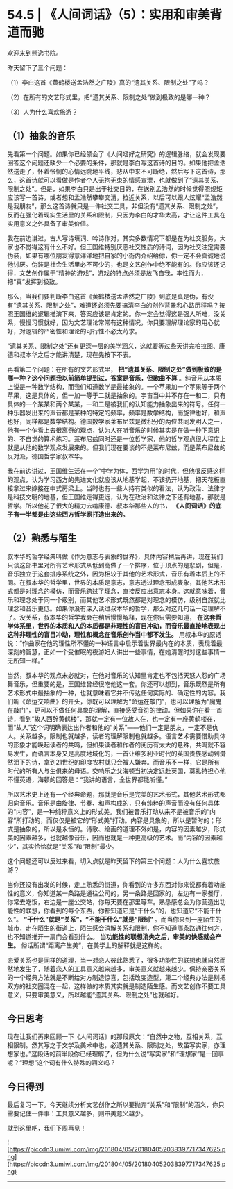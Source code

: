 # 54.5 | 《人间词话》（5）：实用和审美背道而驰

欢迎来到熊逸书院。

昨天留下了三个问题：

（1）李白这首《黄鹤楼送孟浩然之广陵》真的“遗其关系、限制之处”了吗？

（2）在所有的文艺形式里，把“遗其关系、限制之处”做到极致的是哪一种？

（3）人为什么喜欢旅游？

## （1）抽象的音乐

先看第一个问题。如果你已经领会了《人间嗜好之研究》的逻辑脉络，就会发现要回答这个问题还缺少一个必要的条件，那就是李白写这首诗的目的。如果他把孟浩然送走了，怀着怅惘的心情远眺地平线，悲从中来不可断绝，然后写下这首诗，那么，这首诗就可以看做是作者个人无拘无束的情感宣泄，也就做到了“遗其关系、限制之处”。但是，如果李白只是出于社交目的，在送别孟浩然的时候觉得照规矩应该写一首诗，或者想和孟浩然攀攀交清，拉近关系，以后可以跟人炫耀“孟浩然是我朋友”，那么这首诗就只是一件社交工具，非但没有“遗其关系、限制之处”，反而在强化着现实生活里的关系和限制，只因为李白的才华太高，才让这件工具在实用意义之外具备了审美价值。

我在前边讲过，古人写诗填词、吟诗作对，其实多数情况下都是在为社交服务，大家也不觉得这有什么不好。但王国维特别厌恶社交性质的诗词，因为社交注定需要伪装，如果有哪位朋友得意洋洋地把自家的小衙内介绍给你，你一定不会真诚地说他讨厌。伪装是社会生活里必不可少的，也是文艺创作中绝不能有的。你应该还记得，文艺创作属于“精神的游戏”，游戏的特点必须是放飞自我，率性而为，把“真”发挥到极致。

那么，当我们要判断李白这首《黄鹤楼送孟浩然之广陵》到底是真是伪，有没有“遗其关系、限制之处”，难道还必须先要搞清李白的创作背景和心路历程吗？按照王国维的逻辑推演下来，答案应该是肯定的。你一定会觉得这是强人所难，没关系，慢慢习惯就好，因为文艺理论常常有这种情况，你只要理解理论家的用心就好，对逻辑的严密性和理论的可行性不必太苛求。

“遗其关系、限制之处”还有更深一层的美学涵义，这就要等过些天讲完柏拉图、康德和叔本华之后才能讲清楚，现在先按下不表。

再看第二个问题：在所有的文艺形式里， **把“遗其关系、限制之处”做到极致的是哪一种？这个问题我以前简单提到过，答案是音乐，但歌曲不算** 。纯音乐从本质上说是一种数学结构，而我们知道数学是最抽象的。一个苹果加一个苹果等于两个苹果，这是具体的，但一加一等于二就是抽象的。宇宙当中并不存在一和二，只有具体的一个某某和两个某某，一和二是被我们的认知能力抽象出来的符号。任何一种乐器发出来的声音都是某种的特定的频率，频率是数学结构，而旋律也好，和声也好，同样都是数学结构。德国数学家莱布尼兹是微积分的两位共同发明人之一，他有一个乍看上去很离奇的观点，认为人在听音乐的时候其实是在做一种下意识的、不自觉的算术练习。莱布尼兹同时还是一位哲学家，他的哲学观点很大程度上就是从他的数学观点发展来的。但我们现在要谈的不是莱布尼兹，而是莱布尼兹的反对派，德国哲学家叔本华。

我在前边讲过，王国维生活在一个“中学为体，西学为用”的时代，但他很反感这样的观点，认为学习西方的先进文化就应该从地基学起，不该扔开地基，把天花板直接拿过来嫁接在中式房梁上。当时也有一些人持有类似的看法，认为政治、法律才是科技文明的地基，但王国维走得更远，认为在政治和法律之下还有地基，那就是哲学。所以他花了很大的精力去啃康德、叔本华那些人的书， **《人间词话》的底子有一半都是由这些西方哲学家打造出来的。**

## （2）熟悉与陌生

叔本华的哲学经典叫做《作为意志与表象的世界》，具体内容稍后再讲，现在我们只谈这部书里对所有艺术形式从低到高做了一个排序，位于顶点的是悲剧，但是，音乐独立于这套排序系统之外，因为相较于其他的艺术形式，音乐有着本质上的不同。在叔本华的哲学里，世界的本质是意志，意志透过理念形成表象，其他艺术形式都是对理念的模仿，而音乐跨过了理念，直接反应出意志本身。这就意味着，音乐和理念处于同一个级别，而其他艺术形式既然都是对理念的模仿，级别自然就比理念和音乐更低。如果你没有深入读过叔本华的哲学，那么对这几句话一定理解不了。没关系，叔本华的哲学我会在稍后慢慢解释，现在你只需要知道， **在这套哲学体系里，世界的本质和人的本质都是非理性的盲目冲动，而音乐最直接地表现出这种非理性的盲目冲动，理性和概念在音乐创作当中都不发生。** 用叔本华的原话说：“作曲家在他的理性所不懂的一种语言中启示着世界最内在的本质，表现着最深刻的智慧，正如一个受催眠的夜游妇人讲出一些事情，在她清醒时对这些事情一无所知一样。”

当然，叔本华的观点未必就对，在他对音乐的认知里肯定也不包括天怒人怨的广场舞音乐，但重要的是，王国维曾经很吃他这一套。你还可以想到，音乐既然是所有艺术形式中最抽象的一种，也就意味着它并不传达任何实际的、确定性的内容。我们听《命运交响曲》的开头，你既可以理解为“命运在敲门”，也可以理解为“魔鬼在敲门”，更可以不做任何具象的理解，直接感受音符的律动。但如果你在看一首诗，看到“故人西辞黄鹤楼”，那就一定有一位故人在，也一定有一座黄鹤楼在，而“故人”这个词明确表达出作者和他的“关系”——他们一定是朋友，一定不是仇人。关系越多，限制也就越多，读者的理解限制也就越多。语言艺术需要借助具体的形象才能唤起读者的共鸣，但如果读者和作者的阅历有太大的悬殊，共鸣就不容易发生，而语言本身又是高度地域化的，一首让维多利亚时代的英国贵族感动到潸然泪下的诗，拿到21世纪的印度农村就只会被人嫌弃。而音乐不一样，它是所有时代的所有人与生俱来的母语。交响乐之父海顿当初决定远赴英国，莫扎特担心他不懂英语，海顿的回答是：“我讲的语言，全世界都能听懂。”

所以艺术史上还有一个经典命题，那就是音乐是完美的艺术形式，其他艺术形式都归向音乐。音乐是由旋律、节奏、和声构成的，只有纯粹的声音而没有任何具体的“内容”，是一种纯粹意义上的形式美。我们被音乐打动从来不是被音乐的“内容”所打动的，而仅仅是被它的“形式美”打动。内容是具象的，所以是暂时的；形式是抽象的，所以是永恒的。诗歌、绘画的道理不外如是，内容的因素越少，形式美的因素越多，也就越像音乐，因而也就是一种更高级的艺术。而“内容的因素越少”，其实恰恰就是“关系”和“限制”最少。

这个问题还可以反过来看，切入点就是昨天留下的第三个问题：人为什么喜欢旅游？

当你还没有出发的时候，走上熟悉的街道，你看到的许多东西对你来说都有着功能性的意义，你知道某一条路是通往公司的，另一条路是回家的，左边有一家餐厅，你常去吃饭，右边是一座公交站，你每天要在那里等车。熟悉感总会为你营造出功能性的联想，你看到的每个东西，你都知道它是“干什么”的，也知道它“不能干什么”。 **“干什么”就是“关系”，“不能干什么”就是“限制”** 。而当你来到一座陌生的城市，走在陌生的街道上，陌生感会消解关系和限制，你不知道哪条路通往何方，也不知道推开一扇门会看到什么。 **当功能性的联想消失之后，审美的快感就会产生。** 俗话所谓“距离产生美”，在美学上的解释就是这样的。

恋爱关系也是同样的道理，当一对恋人彼此熟悉了，很多功能性的联想也就自然而然地发生了，随着恋人的工具意义越来越多，审美意义就越来越少。保持亲密关系的一个经典方法就是不断给对方制造惊喜，包括改变造型，第二个经典办法是别把双方的社交圈混在一起，这样做的本质其实就是制造陌生感。而文艺创作不要工具意义，只要审美意义，所以越能“遗其关系、限制之处”也就越好。

## 今日思考

现在让我们再来回顾一下《人间词话》的那段原文：“自然中之物，互相关系，互相限制。然其写之于文学及美术中也，必遗其关系、限制之处，故虽写实家，亦理想家也。”这段话的前半段你已经理解了，但为什么说“写实家”和“理想家”是一回事呢？“理想”这个词有什么特殊的涵义吗？

## 今日得到

最后复习一下。今天继续分析文艺创作之所以要抛弃“关系”和“限制”的涵义，你只需要记住一件事：工具意义越多，则审美意义越少。

就到这里吧，我们下周再见！

![https://piccdn3.umiwi.com/img/201804/05/201804052038397717347625.png](https://piccdn3.umiwi.com/img/201804/05/201804052038397717347625.png)

---
